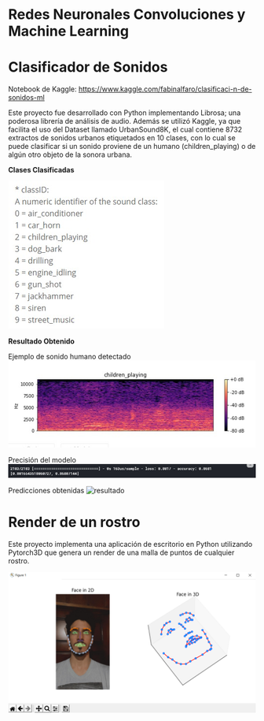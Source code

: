 # Redes Neuronales Convoluciones y Machine Learning

# Clasificador de Sonidos

Notebook de Kaggle: https://www.kaggle.com/fabinalfaro/clasificaci-n-de-sonidos-ml

Este proyecto fue desarrollado con Python implementando Librosa; una poderosa librería de análisis de audio. Además se utilizó Kaggle, ya que facilita el uso del Dataset llamado UrbanSound8K, el cual contiene 8732 extractos de sonidos urbanos etiquetados en 10 clases, con lo cual se puede clasificar si un sonido proviene de un humano (children_playing) o de algún otro objeto de la sonora urbana.

**Clases Clasificadas**

![clases](<./imagenes/clases.jpeg>)

**Resultado Obtenido**

Ejemplo de sonido humano detectado
![humano](<./imagenes/humano.jpeg>)

Precisión del modelo
![precision](<./imagenes/precision.jpeg>)

Predicciones obtenidas
![resultado](<./imagenes/resultado.png>)

# Render de un rostro

Este proyecto implementa una aplicación de escritorio en Python utilizando Pytorch3D que genera un render de una malla de puntos de cualquier rostro.

![rostro](<./imagenes/rostro.png>)





